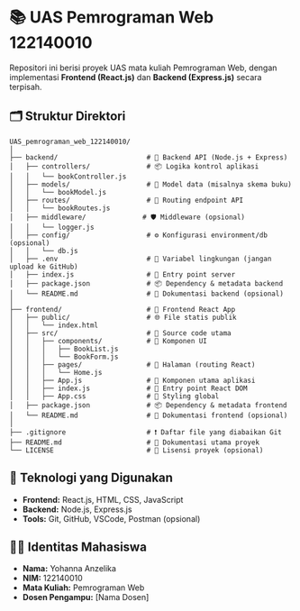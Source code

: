 # 📚 UAS Pemrograman Web 122140010

Repositori ini berisi proyek UAS mata kuliah Pemrograman Web, dengan implementasi **Frontend (React.js)** dan **Backend (Express.js)** secara terpisah.

## 🗂️ Struktur Direktori

```
UAS_pemrograman_web_122140010/
│
├── backend/                      # 🔧 Backend API (Node.js + Express)
│   ├── controllers/              # 📦 Logika kontrol aplikasi
│   │   └── bookController.js
│   ├── models/                   # 📄 Model data (misalnya skema buku)
│   │   └── bookModel.js
│   ├── routes/                   # 🧭 Routing endpoint API
│   │   └── bookRoutes.js
│   ├── middleware/              # 🛡️ Middleware (opsional)
│   │   └── logger.js
│   ├── config/                   # ⚙️ Konfigurasi environment/db (opsional)
│   │   └── db.js
│   ├── .env                      # 🔐 Variabel lingkungan (jangan upload ke GitHub)
│   ├── index.js                  # 🚀 Entry point server
│   ├── package.json              # 📦 Dependency & metadata backend
│   └── README.md                 # 📘 Dokumentasi backend (opsional)
│
├── frontend/                     # 🎨 Frontend React App
│   ├── public/                   # 🌐 File statis publik
│   │   └── index.html
│   ├── src/                      # 🧠 Source code utama
│   │   ├── components/           # 🧩 Komponen UI
│   │   │   ├── BookList.js
│   │   │   └── BookForm.js
│   │   ├── pages/                # 📄 Halaman (routing React)
│   │   │   └── Home.js
│   │   ├── App.js                # 🧭 Komponen utama aplikasi
│   │   ├── index.js              # 🚪 Entry point React DOM
│   │   ├── App.css               # 🎨 Styling global
│   ├── package.json              # 📦 Dependency & metadata frontend
│   └── README.md                 # 📘 Dokumentasi frontend (opsional)
│
├── .gitignore                    # ❗ Daftar file yang diabaikan Git
├── README.md                     # 📝 Dokumentasi utama proyek
└── LICENSE                       # 📜 Lisensi proyek (opsional)
```

## 🚀 Teknologi yang Digunakan

- **Frontend:** React.js, HTML, CSS, JavaScript
- **Backend:** Node.js, Express.js
- **Tools:** Git, GitHub, VSCode, Postman (opsional)

## 🧑‍🎓 Identitas Mahasiswa

- **Nama:** Yohanna Anzelika
- **NIM:** 122140010
- **Mata Kuliah:** Pemrograman Web
- **Dosen Pengampu:** [Nama Dosen]
